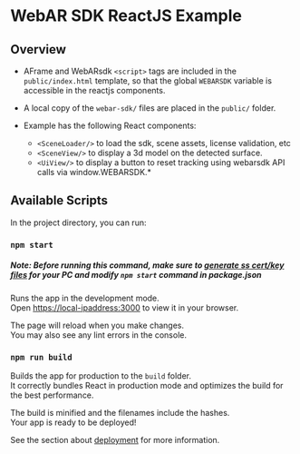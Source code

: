 # WebAR SDK ReactJS Example

## Overview

- AFrame and WebARsdk `<script>` tags are included in the `public/index.html` template, so that the global `WEBARSDK` variable is accessible in the reactjs components.
- A local copy of the `webar-sdk/` files are placed in the `public/` folder.

- Example has the following  React components:
  - `<SceneLoader/>` to load the sdk, scene assets, license validation, etc
  - `<SceneView/>` to display a 3d model on the detected surface.
  - `<UiView/>` to display a button to reset tracking using webarsdk API calls via window.WEBARSDK.*

## Available Scripts

In the project directory, you can run:

### `npm start`

##### Note: Before running this command, make sure to [generate ss cert/key files](https://docs.blippar.com/webar-sdk/publish-your-creation/develop-locally#h_01fgy5weh1q3mw5x8y8nfr5ycb) for your PC and modify `npm start` command in package.json
Runs the app in the development mode.\
Open [https://local-ipaddress:3000](https://<local-ipaddress>:3000) to view it in your browser.

The page will reload when you make changes.\
You may also see any lint errors in the console.

### `npm run build`

Builds the app for production to the `build` folder.\
It correctly bundles React in production mode and optimizes the build for the best performance.

The build is minified and the filenames include the hashes.\
Your app is ready to be deployed!

See the section about [deployment](https://facebook.github.io/create-react-app/docs/deployment) for more information.
